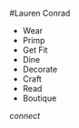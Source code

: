 #Lauren Conrad

* Wear 
* Primp 
* Get Fit 
* Dine 
* Decorate 
* Craft 
* Read 
* Boutique

_connect_